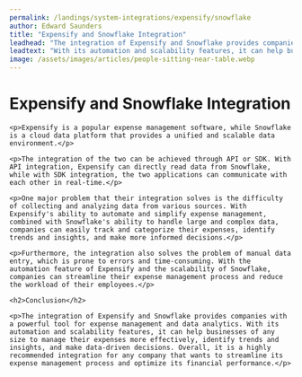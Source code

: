 ```yaml
---
permalink: /landings/system-integrations/expensify/snowflake
author: Edward Saunders
title: "Expensify and Snowflake Integration"
leadhead: "The integration of Expensify and Snowflake provides companies with a powerful tool for expense management and data analytics"
leadtext: "With its automation and scalability features, it can help businesses of any size to manage their expenses more effectively, identify trends and insights, and make data-driven decisions. Overall, it is a highly recommended integration for any company that wants to streamline its expense management process and optimize its financial performance."
image: /assets/images/articles/people-sitting-near-table.webp
---
```

<div class="arttext">	<h1>Expensify and Snowflake Integration</h1>

	<p>Expensify is a popular expense management software, while Snowflake is a cloud data platform that provides a unified and scalable data environment.</p>

	<p>The integration of the two can be achieved through API or SDK. With API integration, Expensify can directly read data from Snowflake, while with SDK integration, the two applications can communicate with each other in real-time.</p>

	<p>One major problem that their integration solves is the difficulty of collecting and analyzing data from various sources. With Expensify's ability to automate and simplify expense management, combined with Snowflake's ability to handle large and complex data, companies can easily track and categorize their expenses, identify trends and insights, and make more informed decisions.</p>

	<p>Furthermore, the integration also solves the problem of manual data entry, which is prone to errors and time-consuming. With the automation feature of Expensify and the scalability of Snowflake, companies can streamline their expense management process and reduce the workload of their employees.</p>

	<h2>Conclusion</h2>

	<p>The integration of Expensify and Snowflake provides companies with a powerful tool for expense management and data analytics. With its automation and scalability features, it can help businesses of any size to manage their expenses more effectively, identify trends and insights, and make data-driven decisions. Overall, it is a highly recommended integration for any company that wants to streamline its expense management process and optimize its financial performance.</p>

</div>
